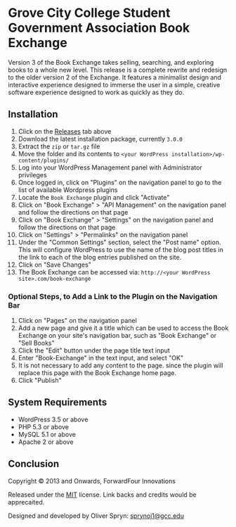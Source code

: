 Grove City College Student Government Association Book Exchange
===

Version 3 of the Book Exchange takes selling, searching, and exploring books to a whole new level. This release is a complete rewrite and redesign to the older version 2 of the Exchange. It features a minimalist design and interactive experience designed to immerse the user in a simple, creative software experience designed to work as quickly as they do.

Installation
---

1. Click on the [Releases][1] tab above
2. Download the latest installation package, currently `3.0.0`
3. Extract the `zip` or `tar.gz` file
4. Move the folder and its contents to `<your WordPress installation>/wp-content/plugins/`
5. Log into your WordPress Management panel with Administrator privileges
6. Once logged in, click on "Plugins" on the navigation panel to go to the list of available Wordpress plugins
7. Locate the `Book Exchange` plugin and click "Activate"
8. Click on "Book Exchange" > "API Management" on the navigation panel and follow the directions on that page
9. Click on "Book Exchange" > "Settings" on the navigation panel and follow the directions on that page
10. Click on "Settings" > "Permalinks" on the navigation panel
11. Under the "Common Settings" section, select the "Post name" option. This will configure WordPress to use the name of the blog post titles in the link to each of the blog entries published on the site.
12. Click on "Save Changes"
13. The Book Exchange can be accessed via: `http://<your WordPress site>.com/book-exchange`

### Optional Steps, to Add a Link to the Plugin on the Navigation Bar

1. Click on "Pages" on the navigation panel
2. Add a new page and give it a title which can be used to access the Book Exchange on your site's navigation bar, such as "Book Exchange" or "Sell Books"
3. Click the "Edit" button under the page title text input
4. Enter "Book-Exchange" in the text input, and select "OK"
5. It is not necessary to add any content to the page. since the plugin will replace this page with the Book Exchange home page.
6. Click "Publish"

System Requirements
---

* WordPress 3.5 or above
* PHP 5.3 or above
* MySQL 5.1 or above
* Apache 2 or above

Conclusion
---

Copyright &copy; 2013 and Onwards, ForwardFour Innovations

Released under the [MIT][2] license. Link backs and credits would be apprecaited.

Designed and developed by Oliver Spryn: sprynoj1@gcc.edu


[1]: https://github.com/ffiadmin/book-exchange/releases
[2]: http://opensource.org/licenses/MIT
